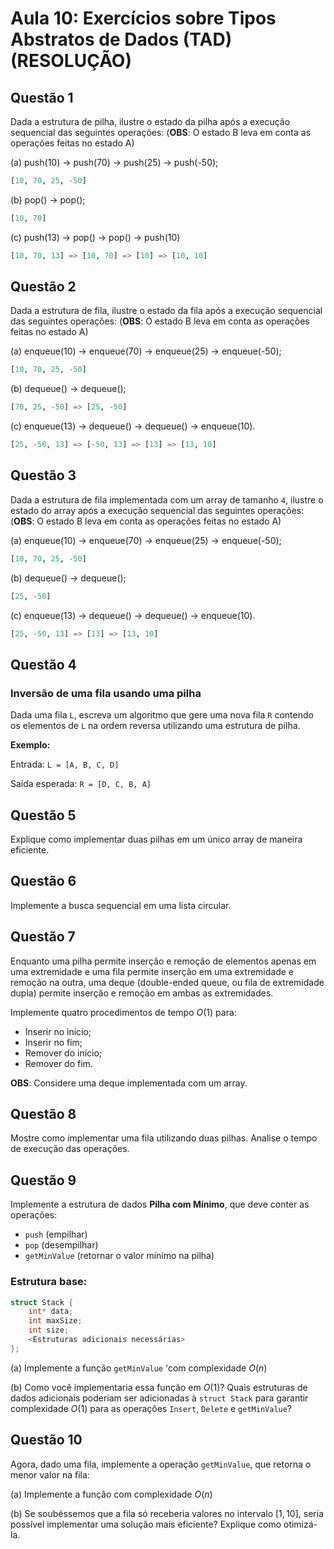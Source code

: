 # Aula 10: Exercícios sobre Tipos Abstratos de Dados (TAD) (RESOLUÇÃO)

## Questão 1

Dada a estrutura de pilha, ilustre o estado da pilha após a execução sequencial das seguintes operações:
(**OBS**: O estado B leva em conta as operações feitas no estado A)

(a) push(10) -> push(70) -> push(25) -> push(-50);
```py
[10, 70, 25, -50]
```

(b) pop() -> pop();
```py
[10, 70]
```

(c) push(13) -> pop() -> pop() -> push(10)
```py
[10, 70, 13] => [10, 70] => [10] => [10, 10]
```

## Questão 2

Dada a estrutura de fila, ilustre o estado da fila após a execução sequencial das seguintes operações:
(**OBS**: O estado B leva em conta as operações feitas no estado A)

(a) enqueue(10) -> enqueue(70) -> enqueue(25) -> enqueue(-50);
```py
[10, 70, 25, -50]
```

(b) dequeue() -> dequeue();
```py
[70, 25, -50] => [25, -50]
```

(c) enqueue(13) -> dequeue() -> dequeue() -> enqueue(10).
```py
[25, -50, 13] => [-50, 13] => [13] => [13, 10]
```

## Questão 3

Dada a estrutura de fila implementada com um array de tamanho `4`, ilustre o estado do array após a execução sequencial das seguintes operações:
(**OBS**: O estado B leva em conta as operações feitas no estado A)

(a) enqueue(10) -> enqueue(70) -> enqueue(25) -> enqueue(-50);
```py
[10, 70, 25, -50]
```

(b) dequeue() -> dequeue();
```py
[25, -50]
```

(c) enqueue(13) -> dequeue() -> dequeue() -> enqueue(10).
```py
[25, -50, 13] => [13] => [13, 10]
```

## Questão 4

### Inversão de uma fila usando uma pilha

Dada uma fila `L`, escreva um algoritmo que gere uma nova fila `R` contendo os elementos de `L` na ordem reversa utilizando uma estrutura de pilha.

**Exemplo:**

Entrada:
`L = [A, B, C, D]`

Saída esperada:
`R = [D, C, B, A]`

## Questão 5

Explique como implementar duas pilhas em um único array de maneira eficiente.

## Questão 6

Implemente a busca sequencial em uma lista circular.

## Questão 7

Enquanto uma pilha permite inserção e remoção de elementos apenas em uma extremidade e uma fila permite inserção em uma extremidade e remoção na outra, uma deque (double-ended queue, ou fila de extremidade dupla) permite inserção e remoção em ambas as extremidades.

Implemente quatro procedimentos de tempo $O(1)$ para:

* Inserir no início;
* Inserir no fim;
* Remover do início;
* Remover do fim.

**OBS**: Considere uma deque implementada com um array.

## Questão 8

Mostre como implementar uma fila utilizando duas pilhas.
Analise o tempo de execução das operações.

## Questão 9

Implemente a estrutura de dados **Pilha com Mínimo**, que deve conter as operações:

- `push` (empilhar)
- `pop` (desempilhar)
- `getMinValue` (retornar o valor mínimo na pilha)

### Estrutura base:
```cpp
struct Stack {
    int* data;
    int maxSize;
    int size;
    <Estruturas adicionais necessárias>
};
```

(a) Implemente a função `getMinValue` 'com complexidade $O(n)$

(b) Como você implementaria essa função em $O(1)$? Quais estruturas de dados adicionais poderiam ser adicionadas à `struct Stack` para garantir complexidade $O(1)$ para as operações `Insert`, `Delete` e `getMinValue`?

## Questão 10

Agora, dado uma fila, implemente a operação `getMinValue`, que retorna o menor valor na fila:

(a) Implemente a função com complexidade $O(n)$

(b) Se soubéssemos que a fila só receberia valores no intervalo $[1, 10]$, seria possível implementar uma solução mais eficiente? Explique como otimizá-la.
